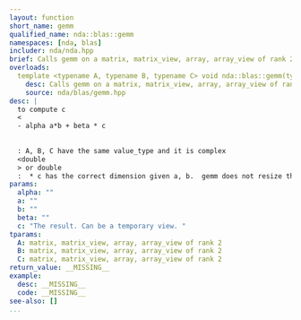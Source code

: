 ```yaml
---
layout: function
short_name: gemm
qualified_name: nda::blas::gemm
namespaces: [nda, blas]
includer: nda/nda.hpp
brief: Calls gemm on a matrix, matrix_view, array, array_view of rank 2
overloads:
  template <typename A, typename B, typename C> void nda::blas::gemm(typename A::value_type alpha, const A & a, const B & b, typename A::value_type beta, C && c):
    desc: Calls gemm on a matrix, matrix_view, array, array_view of rank 2
    source: nda/blas/gemm.hpp
desc: |
  to compute c 
  <
  - alpha a*b + beta * c
  
  
  : A, B, C have the same value_type and it is complex
  <double
  > or double 
  :  * c has the correct dimension given a, b.  gemm does not resize the object,
params:
  alpha: ""
  a: ""
  b: ""
  beta: ""
  c: "The result. Can be a temporary view. "
tparams:
  A: matrix, matrix_view, array, array_view of rank 2
  B: matrix, matrix_view, array, array_view of rank 2
  C: matrix, matrix_view, array, array_view of rank 2
return_value: __MISSING__
example:
  desc: __MISSING__
  code: __MISSING__
see-also: []
...
```



